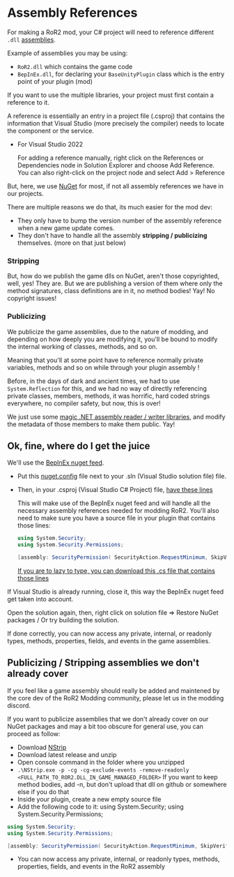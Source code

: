 # Assembly References

For making a RoR2 mod, your C# project will need to reference different `.dll` [assemblies](https://docs.microsoft.com/en-us/dotnet/standard/assembly/).

Example of assemblies you may be using:

-   `RoR2.dll` which contains the game code
-   `BepInEx.dll`, for declaring your `BaseUnityPlugin` class which is the entry point of your plugin (mod)

If you want to use the multiple libraries, your project must first contain a reference to it.

A reference is essentially an entry in a project file (.csproj) that contains the information that Visual Studio (more precisely the compiler) needs to locate the component or the service.

-   For Visual Studio 2022

    For adding a reference manually, right click on the References or Dependencies node in Solution Explorer and choose Add Reference. You can also right-click on the project node and select Add > Reference

But, here, we use [NuGet](https://docs.microsoft.com/en-us/nuget/) for most, if not all assembly references we have in our projects.

There are multiple reasons we do that, its much easier for the mod dev:

-   They only have to bump the version number of the assembly reference when a new game update comes.
-   They don't have to handle all the assembly **stripping / publicizing** themselves. (more on that just below)

### Stripping

But, how do we publish the game dlls on NuGet, aren't those copyrighted, well, yes! They are. But we are publishing a version of them where only the method signatures, class definitions are in it, no method bodies! Yay! No copyright issues!

### Publicizing

We publicize the game assemblies, due to the nature of modding, and depending on how deeply you are modifying it, you'll be bound to modify the internal working of classes, methods, and so on.

Meaning that you'll at some point have to reference normally private variables, methods and so on while through your plugin assembly !

Before, in the days of dark and ancient times, we had to use `System.Reflection` for this, and we had no way of directly referencing private classes, members, methods, it was horrific, hard coded strings everywhere, no compiler safety, but now, this is over!

We just use some [magic .NET assembly reader / writer libraries](https://github.com/0xd4d/dnlib), and modify the metadata of those members to make them public. Yay!

## Ok, fine, where do I get the juice

We'll use the [BepInEx nuget feed](https://nuget.bepinex.dev/packages/RiskOfRain2.GameLibs).

-   Put this [nuget.config](https://github.com/xiaoxiao921/R2Boilerplate/blob/master/nuget.config) file next to your .sln (Visual Studio solution file) file.
-   Then, in your .csproj (Visual Studio C# Project) file, [have these lines](https://github.com/xiaoxiao921/R2Boilerplate/blob/master/ExamplePlugin/ExamplePlugin.csproj#L15-L23)

    This will make use of the BepInEx nuget feed and will handle all the necessary assembly references needed for modding RoR2.
    You'll also need to make sure you have a source file in your plugin that contains those lines:

    ```csharp
    using System.Security;
    using System.Security.Permissions;

    [assembly: SecurityPermission( SecurityAction.RequestMinimum, SkipVerification = true )]
    ```

    [If you are to lazy to type, you can download this .cs file that contains those lines](https://github.com/risk-of-thunder/R2API/blob/master/R2API/AssemblyInfo.cs#L12)

If Visual Studio is already running, close it, this way the BepInEx nuget feed get taken into account.

Open the solution again, then, right click on solution file => Restore NuGet packages / Or try building the solution.

If done correctly, you can now access any private, internal, or readonly types, methods, properties, fields, and events in the game assemblies.

## Publicizing / Stripping assemblies we don't already cover

If you feel like a game assembly should really be added and maintened by the core dev of the RoR2 Modding community, please let us in the modding discord.

If you want to publicize assemblies that we don't already cover on our NuGet packages and may a bit too obscure for general use, you can proceed as follow:

-   Download [NStrip](https://github.com/BepInEx/NStrip/releases)
-   Download latest release and unzip
-   Open console command in the folder where you unzipped
-   `.\NStrip.exe -p -cg -cg-exclude-events -remove-readonly <FULL_PATH_TO_ROR2.DLL_IN_GAME_MANAGED_FOLDER>`
    If you want to keep method bodies, add -n, but don't upload that dll on github or somewhere else if you do that
-   Inside your plugin, create a new empty source file
-   Add the following code to it:
    using System.Security;
    using System.Security.Permissions;

```csharp
using System.Security;
using System.Security.Permissions;

[assembly: SecurityPermission( SecurityAction.RequestMinimum, SkipVerification = true )]
```

-   You can now access any private, internal, or readonly types, methods, properties, fields, and events in the RoR2 assembly
